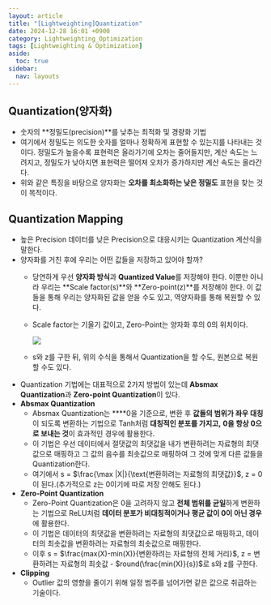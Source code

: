 ```yaml
---
layout: article
title: "[Lightweighting]Quantization"
date: 2024-12-28 16:01 +0900
category: Lightweighting_Optimization
tags: [Lightweighting & Optimization]
aside:
  toc: true
sidebar:
  nav: layouts
---
```

## Quantization(양자화)

- 숫자의 **정밀도(precision)**를 낮추는 최적화 및 경량화 기법
- 여기에서 정밀도는 의도한 숫자를 얼마나 정확하게 표현할 수 있는지를 나타내는 것이다. 정밀도가 높을수록 표현력은 올라가기에 오차는 줄어들지만, 계산 속도는 느려지고, 정밀도가 낮아지면 표현력은 떨어져 오차가 증가하지만 계산 속도는 올라간다.
- 위와 같은 특징을 바탕으로 양자화는 **오차를 최소화하는 낮은 정밀도** 표현을 찾는 것이 목적이다.

## Quantization Mapping

- 높은 Precision 데이터를 낮은 Precision으로  대응시키는 Quantization 계산식을 말한다.
- 양자화를 거친 후에 우리는 어떤 값들을 저장하고 있어야 할까?
    - 당연하게 우선 **양자화 방식**과 **Quantized Value**를 저장해야 한다. 이뿐만 아니라 우리는 **Scale factor(s)**와 **Zero-point(z)**를 저장해야 한다. 이 값들을 통해 우리는 양자화된 값을 얻을 수도 있고, 역양자화를 통해 복원할 수 있다.
    - Scale factor는 기울기 값이고, Zero-Point는 양자화 후의 0의 위치이다.
        
        <img class="image image--md" src="C:\Users\kdw61\OneDrive\사진\스크린샷\스크린샷 2024-12-28 141056.png"/>
        
    - s와 z를 구한 뒤, 위의 수식을 통해서 Quantization을 할 수도, 원본으로 복원할 수도 있다.
- Quantization 기법에는 대표적으로 2가지 방법이 있는데 **Absmax Quantization**과 **Zero-point Quantization**이 있다.
- **Absmax Quantization**
    - Absmax Quantization는 ****0을 기준으로, 변환 후 **값들의 범위가 좌우 대칭**이 되도록 변환하는 기법으로 Tanh처럼 **대칭적인 분포를 가지고,** **0을 항상 0으로 보내는 것**이 효과적인 경우에 활용한다.
    - 이 기법은 우선 데이터에서 절댓값의 최댓값을 내가 변환하려는 자료형의 최댓값으로 매핑하고 그 값의 음수를 최솟값으로 매핑하여 그 것에 맞게 다른 값들을  Quantization한다.
    - 여기에서 s = $\frac{\max |X|}{\text{변환하려는 자료형의 최댓값}}$, z = 0 이 된다.(추가적으로 z는 0이기에 따로 저장 안해도 된다.)
- **Zero-Point Quantization**
    - Zero-Point Quantization은 0을 고려하지 않고 **전체 범위를 균일**하게 변환하는 기법으로 ReLU처럼 **데이터 분포가 비대칭적이거나 평균 값이 0이 아닌 경우**에 활용한다.
    - 이 기법은 데이터의 최댓값을 변환하려는 자료형의 최댓값으로 매핑하고, 데이터의 최솟값을 변환하려는 자료형의 최솟값으로 매핑한다.
    - 이후 s = $\frac{max(X)-min(X)}{변환하려는 자료형의 전체 거리}$, z = 변환하려는 자료형의 최솟값 -  $round(\frac{min(X)}{s})$로 s와 z를 구한다.
- **Clipping**
    - Outlier 값의 영향을 줄이기 위해 일정 범주를 넘어가면 같은 값으로 취급하는 기술이다.
